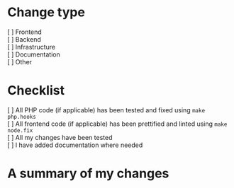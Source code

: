 # Change type

[ ] Frontend  
[ ] Backend  
[ ] Infrastructure  
[ ] Documentation  
[ ] Other    

# Checklist

[ ] All PHP code (if applicable) has been tested and fixed using `make php.hooks`  
[ ] All frontend code (if applicable) has been prettified and linted using `make node.fix`  
[ ] All my changes have been tested  
[ ] I have added documentation where needed

# A summary of my changes

